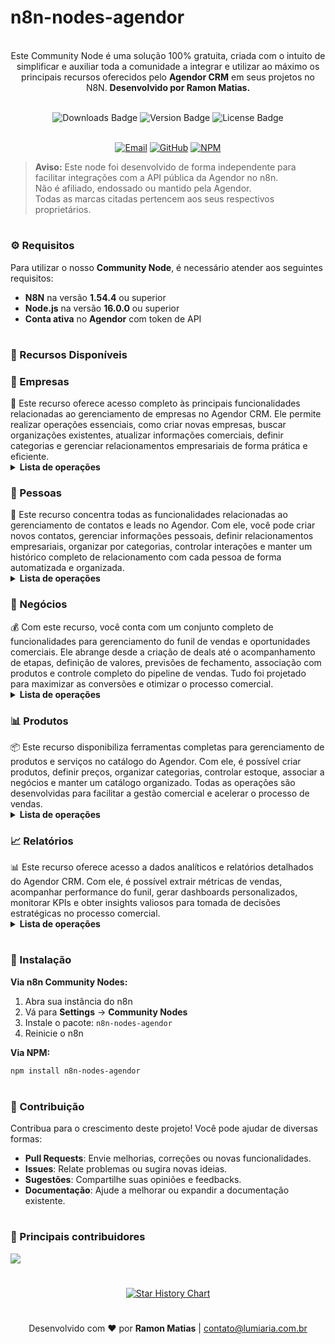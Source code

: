 # n8n-nodes-agendor

<p align="center"><br>
Este Community Node é uma solução 100% gratuita, criada com o intuito de simplificar e auxiliar toda a comunidade a integrar e utilizar ao máximo os principais recursos oferecidos pelo <b>Agendor CRM</b> em seus projetos no N8N. <b>Desenvolvido por Ramon Matias.</b>
</p>
<br>
	
<div align="center">
  <img src="https://img.shields.io/badge/dynamic/json?url=https%3A%2F%2Fapi.npmjs.org%2Fdownloads%2Fpoint%2Flast-year%2Fn8n-nodes-agendor&query=downloads&style=for-the-badge&label=Total%20de%20Downloads&labelColor=%230d1117&color=%23359514&cacheSeconds=30&link=https%3A%2F%2Fwww.npmjs.com%2Fpackage%2Fn8n-nodes-agendor" alt="Downloads Badge">
  <img src="https://img.shields.io/npm/v/n8n-nodes-agendor?style=for-the-badge&label=Versão&labelColor=%230d1117&color=%23007ACC" alt="Version Badge">
  <img src="https://img.shields.io/npm/l/n8n-nodes-agendor?style=for-the-badge&label=Licença&labelColor=%230d1117&color=%23FFA500" alt="License Badge">
</div>
<br>

<p align="center">
  <a href="mailto:contato@lumiaria.com.br"><img src="https://img.shields.io/badge/Email-Suporte-red?style=for-the-badge&logo=gmail&logoColor=white" alt="Email"></a>     
  <a href="https://github.com/ramonmatias19/n8n-nodes-agendor"><img src="https://img.shields.io/badge/GitHub-Repositório-black?style=for-the-badge&logo=github&logoColor=white" alt="GitHub"></a>     
  <a href="https://www.npmjs.com/package/n8n-nodes-agendor"><img src="https://img.shields.io/badge/NPM-Package-red?style=for-the-badge&logo=npm&logoColor=white" alt="NPM"></a>
</p>

> **Aviso:** Este node foi desenvolvido de forma independente para facilitar integrações com a API pública da Agendor no n8n.  
> Não é afiliado, endossado ou mantido pela Agendor.  
> Todas as marcas citadas pertencem aos seus respectivos proprietários.

<h1></h1>

<h3>⚙️ Requisitos</h3>

Para utilizar o nosso **Community Node**, é necessário atender aos seguintes requisitos:  
- **N8N** na versão **1.54.4** ou superior  
- **Node.js** na versão **16.0.0** ou superior  
- **Conta ativa** no **Agendor** com token de API  

<h1></h1>

<h3>📌 Recursos Disponíveis</h3>

<h3>🏢 Empresas</h3>
🏬 Este recurso oferece acesso completo às principais funcionalidades relacionadas ao gerenciamento de empresas no Agendor CRM. Ele permite realizar operações essenciais, como criar novas empresas, buscar organizações existentes, atualizar informações comerciais, definir categorias e gerenciar relacionamentos empresariais de forma prática e eficiente.
<br>
<details>
  <summary><b>Lista de operações</b></summary>
	<details>
  	<summary>   ✅ <b> Criar Empresa</b></summary>
	</details>
	<details>
  	<summary>   ✅ <b> Buscar Empresa</b></summary>
	</details>
	<details>
  	<summary>   ✅ <b> Listar Empresas</b></summary>
	</details>
	<details>
  	<summary>   ✅ <b> Atualizar Empresa</b></summary>
	</details>
	<details>
  	<summary>   ✅ <b> Deletar Empresa</b></summary>
	</details>
	<details>
  	<summary>   ✅ <b> Definir Categoria</b></summary>
	</details>
	<details>
  	<summary>   ✅ <b> Associar Pessoa</b></summary>
	</details>
	<details>
  	<summary>   ✅ <b> Buscar por CNPJ</b></summary>
	</details>
</details>

<h3>👥 Pessoas</h3>
👤 Este recurso concentra todas as funcionalidades relacionadas ao gerenciamento de contatos e leads no Agendor. Com ele, você pode criar novos contatos, gerenciar informações pessoais, definir relacionamentos empresariais, organizar por categorias, controlar interações e manter um histórico completo de relacionamento com cada pessoa de forma automatizada e organizada.
<br>
<details>
  <summary><b>Lista de operações</b></summary>
	<details>
  	<summary>   ✅ <b> Criar Pessoa</b></summary>
	</details>
	<details>
  	<summary>   ✅ <b> Buscar Pessoa</b></summary>
	</details>
	<details>
  	<summary>   ✅ <b> Listar Pessoas</b></summary>
	</details>
	<details>
  	<summary>   ✅ <b> Atualizar Pessoa</b></summary>
	</details>
	<details>
  	<summary>   ✅ <b> Deletar Pessoa</b></summary>
	</details>
	<details>
  	<summary>   ✅ <b> Definir Categoria</b></summary>
	</details>
	<details>
  	<summary>   ✅ <b> Associar Empresa</b></summary>
	</details>
	<details>
  	<summary>   ✅ <b> Histórico de Interações</b></summary>
	</details>
</details>

<h3>💼 Negócios</h3>
💰 Com este recurso, você conta com um conjunto completo de funcionalidades para gerenciamento do funil de vendas e oportunidades comerciais. Ele abrange desde a criação de deals até o acompanhamento de etapas, definição de valores, previsões de fechamento, associação com produtos e controle completo do pipeline de vendas. Tudo foi projetado para maximizar as conversões e otimizar o processo comercial.
<br>
<details>
  <summary><b>Lista de operações</b></summary>
	<details>
  	<summary>   ✅ <b> Criar Negócio</b></summary>
	</details>
	<details>
  	<summary>   ✅ <b> Buscar Negócio</b></summary>
	</details>
	<details>
  	<summary>   ✅ <b> Listar Negócios</b></summary>
	</details>
	<details>
  	<summary>   ✅ <b> Atualizar Negócio</b></summary>
	</details>
	<details>
  	<summary>   ✅ <b> Deletar Negócio</b></summary>
	</details>
	<details>
  	<summary>   ✅ <b> Mover Etapa</b></summary>
	</details>
	<details>
  	<summary>   ✅ <b> Marcar como Ganho</b></summary>
	</details>
	<details>
  	<summary>   ✅ <b> Marcar como Perdido</b></summary>
	</details>
	<details>
  	<summary>   ✅ <b> Associar Produtos</b></summary>
	</details>
	<details>
  	<summary>   ✅ <b> Definir Previsão</b></summary>
	</details>
</details>

<h3>📊 Produtos</h3>
📦 Este recurso disponibiliza ferramentas completas para gerenciamento de produtos e serviços no catálogo do Agendor. Com ele, é possível criar produtos, definir preços, organizar categorias, controlar estoque, associar a negócios e manter um catálogo organizado. Todas as operações são desenvolvidas para facilitar a gestão comercial e acelerar o processo de vendas.
<br>
<details>
  <summary><b>Lista de operações</b></summary>
	<details>
  	<summary>   ✅ <b> Criar Produto</b></summary>
	</details>
	<details>
  	<summary>   ✅ <b> Buscar Produto</b></summary>
	</details>
	<details>
  	<summary>   ✅ <b> Listar Produtos</b></summary>
	</details>
	<details>
  	<summary>   ✅ <b> Atualizar Produto</b></summary>
	</details>
	<details>
  	<summary>   ✅ <b> Deletar Produto</b></summary>
	</details>
	<details>
  	<summary>   ✅ <b> Definir Categoria</b></summary>
	</details>
	<details>
  	<summary>   ✅ <b> Listar Categorias</b></summary>
	</details>
	<details>
  	<summary>   ✅ <b> Controlar Estoque</b></summary>
	</details>
</details>

<h3>📈 Relatórios</h3>
📊 Este recurso oferece acesso a dados analíticos e relatórios detalhados do Agendor CRM. Com ele, é possível extrair métricas de vendas, acompanhar performance do funil, gerar dashboards personalizados, monitorar KPIs e obter insights valiosos para tomada de decisões estratégicas no processo comercial.
<br>
<details>
  <summary><b>Lista de operações</b></summary>
	<details>
  	<summary>   ✅ <b> Relatório de Vendas</b></summary>
	</details>
	<details>
  	<summary>   ✅ <b> Funil de Conversão</b></summary>
	</details>
	<details>
  	<summary>   ✅ <b> Performance por Vendedor</b></summary>
	</details>
	<details>
  	<summary>   ✅ <b> Métricas de Produtos</b></summary>
	</details>
	<details>
  	<summary>   ✅ <b> Análise Temporal</b></summary>
	</details>
	<details>
  	<summary>   ✅ <b> Exportar Dados</b></summary>
	</details>
</details>

<h1></h1>

<h3>🚀 Instalação</h3>

**Via n8n Community Nodes:**
1. Abra sua instância do n8n
2. Vá para **Settings** → **Community Nodes**
3. Instale o pacote: `n8n-nodes-agendor`
4. Reinicie o n8n

**Via NPM:**
```bash
npm install n8n-nodes-agendor
```

<h1></h1>

<h3>🤝 Contribuição</h3>

Contribua para o crescimento deste projeto! Você pode ajudar de diversas formas:  
- **Pull Requests**: Envie melhorias, correções ou novas funcionalidades.  
- **Issues**: Relate problemas ou sugira novas ideias.  
- **Sugestões**: Compartilhe suas opiniões e feedbacks.  
- **Documentação**: Ajude a melhorar ou expandir a documentação existente.  

<h1></h1>

<h3>📌 Principais contribuidores</h3>
<a align="center" href="https://github.com/ramonmatias19/n8n-nodes-agendor/graphs/contributors">
  <img src="https://contrib.rocks/image?repo=ramonmatias19/n8n-nodes-agendor" />
</a>

<h1></h1>

<div align="center">
<a href="https://star-history.com/#ramonmatias19/n8n-nodes-agendor&Date">
 <picture>
   <source media="(prefers-color-scheme: dark)" srcset="https://api.star-history.com/svg?repos=ramonmatias19/n8n-nodes-agendor&type=Date&theme=dark" />
   <source media="(prefers-color-scheme: light)" srcset="https://api.star-history.com/svg?repos=ramonmatias19/n8n-nodes-agendor&type=Date" />
   <img alt="Star History Chart" src="https://api.star-history.com/svg?repos=ramonmatias19/n8n-nodes-agendor&type=Date" />
 </picture>
</a>
</div>

<h1></h1>
<p align="center">
Desenvolvido com ❤️ por <b>Ramon Matias</b> | <a href="mailto:contato@lumiaria.com.br">contato@lumiaria.com.br</a>
</p> 